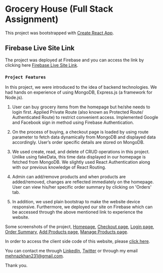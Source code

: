 # Grocery House (Full Stack Assignment)

This project was bootstrapped with [Create React App](https://github.com/facebook/create-react-app).

## Firebase Live Site Link

The project was deployed at Firebase and you can access the link by clicking here [Firebase Live Site Link](https://fullstack-assignment.web.app/).

### `Project Features`

In this project, we were introduced to the idea of backend technologies. We had hands on experience of using MongoDB, Express.js (a framework for Node.js).

1. User can buy grocery items from the homepage but he/she needs to login first. Applied Private Route (also known as Protected Route/ Authenticated Route) to restrict convenient access. Implemented Google and Facebook sign in method using Firebase Authentication.

2. On the process of buying, a checkout page is loaded by using route parameter to fetch data dynamically from MongoDB and displayed data accordingly. User’s order specific details are stored on MongoDB.

3. We used create, read, and delete of CRUD operations in this project. Unlike using fakeData, this time data displayed in our homepage is fetched from MongoDB. We slightly used React Authentication along with our previous knowledge of React Routing.

4. Admin can add/remove products and when products are added/removed, changes are reflected immediately on the homepage. User can view his/her specific order summary by clicking on 'Orders' tab.

5. In addition, we used plain bootstrap to make the website device responsive. Furthermore, we deployed our site on Firebase which can be accessed through the above mentioned link to experience the website.

Some screenshots of the project, 
[Homepage](https://ibb.co/ZSm5hL5),
[Checkout page](https://ibb.co/TLbQDhL),
[Login page](https://ibb.co/DrNhd5H),
[Order Summary](https://ibb.co/XyXzHN8),
[Add Products page](https://ibb.co/z8ckfg5),
[Manage Products page](https://ibb.co/6nqWVFq).

In order to access the client side code of this website, please [click here](https://github.com/MK-Khan123/fullstack-assignment-client).

You can contact me through [LinkedIn](https://www.linkedin.com/in/mehnaz-ahmed-khan31/), [Twitter](https://twitter.com/MehnazAhmedKha1) or through my email mehnazkhan231@gmail.com.

Thank you.